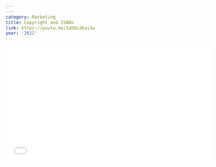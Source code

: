 ```yaml
---
---
category: Marketing
title: Copyright and ISBNs
link: https://youtu.be/1aUQs2Kai3w
year: '2022'
---
```

<iframe width="560" height="315" src="{{ page.link }}" frameborder="0" allowfullscreen></iframe>
